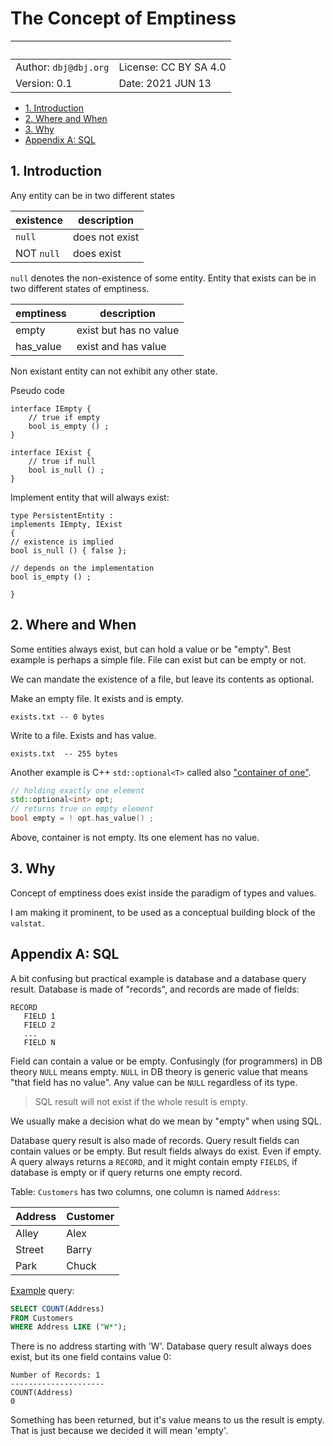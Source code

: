 <h1>The Concept of Emptiness</h1>

| &nbsp;  | &nbsp;
|------------|-----------
| Author: `dbj@dbj.org` | License: CC BY SA 4.0
| Version: 0.1 | Date: 2021 JUN 13

- [1. Introduction](#1-introduction)
- [2. Where and When](#2-where-and-when)
- [3. Why](#3-why)
- [Appendix A: SQL](#appendix-a-sql)
## 1. Introduction

Any entity can be in two different states

| existence  | description
|------------|-----------
| `null`     | does not exist
| NOT `null` | does exist

`null` denotes the non-existence of some entity. Entity that exists can be in two different states of emptiness.

| emptiness  | description
|------------|-----------
| empty      | exist but has no value
| has_value  | exist and has value

Non existant entity can not exhibit any other state. 

Pseudo code
```
interface IEmpty {
    // true if empty
    bool is_empty () ;
}

interface IExist {
    // true if null
    bool is_null () ;
}
```

Implement entity that will always exist:

```
type PersistentEntity :
implements IEmpty, IExist
{
// existence is implied
bool is_null () { false };

// depends on the implementation 
bool is_empty () ;

}
```
## 2. Where and When

Some entities always exist, but can hold a value or be "empty". Best example is perhaps a simple file. File can exist but can be empty or not.

We can mandate the existence of a file, but leave its contents as optional.

Make an empty file. It exists and is empty.
```
exists.txt -- 0 bytes
```
Write to a file. Exists and has value.
```
exists.txt  -- 255 bytes
```
Another example is C++ `std::optional<T>` called also ["container of one"](https://en.cppreference.com/w/cpp/utility/optional).
```cpp
// holding exactly one element
std::optional<int> opt;
// returns true on empty element
bool empty = ! opt.has_value() ;
```
Above, container is not empty. Its one element has no value.

## 3. Why

Concept of emptiness does exist inside the paradigm of types and values. 

I am making it prominent, to be used as a conceptual building block of the `valstat`.

## Appendix A: SQL

A bit confusing but practical example is database and a database query result. Database is made of "records", and records are made of fields:

```
RECORD
   FIELD 1
   FIELD 2
   ...
   FIELD N
```
Field can contain a value or be empty. Confusingly (for programmers) in DB theory `NULL` means empty. `NULL` in DB theory is generic value that means "that field has no value".  Any value can be `NULL` regardless of its type. 

> SQL result will not exist if the whole result is empty.

We usually make a decision what do we mean by "empty" when using SQL.

Database query result is also made of records. Query result fields can contain values or be empty. But result fields always do exist. Even if empty. A query always returns a `RECORD`, and it might contain empty `FIELDS`, if database is empty or if query returns one empty record.

Table: `Customers` has two columns, one column is named `Address`:

| Address | Customer
|---------|---------
| Alley   | Alex
| Street  | Barry
| Park    | Chuck

[Example](https://www.w3schools.com/sql/trysql.asp?filename=trysql_is_not_null) query:


```sql
SELECT COUNT(Address)
FROM Customers
WHERE Address LIKE ("W*");
```
There is no address starting with 'W'. Database query result always does exist, but its one field contains value 0: 
```
Number of Records: 1
---------------------
COUNT(Address)
0
```
Something has been returned, but it's value means to us the result is empty. That is just because we decided it will mean 'empty'.